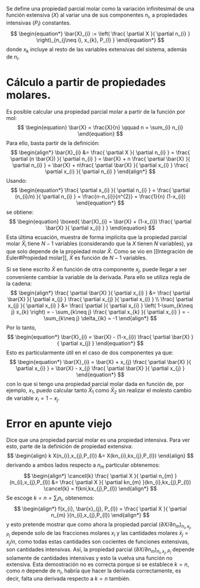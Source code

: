 Se define una propiedad parcial molar como la variación infinitesimal de una función extensiva ($X$) al variar una de sus componentes $n_{i}$, a propiedades intensivas $(P_{l})$ constantes. 
$$
\begin{equation*}
\bar{X}_{i} := \left( \frac{ \partial X }{ \partial n_{i} }  \right)_{n_{j\neq i}, x_{k}, P_{l} }
\end{equation*}
$$
donde $x_k$ incluye al resto de las variables extensivas del sistema, además de $n_i$.

# Cálculo a partir de propiedades molares.
Es posible calcular una propiedad parcial molar a partir de la función por mol:
$$
\begin{equation}
\bar{X} = \frac{X}{n} \qquad n = \sum_{i} n_{i}
\end{equation}
$$
Para ello, basta partir de la definición:
$$
\begin{align*}
\bar{X}_{i} &= \frac{ \partial X }{ \partial n_{i} } =
\frac{ \partial (n \bar{X}) }{ \partial n_{i} } = 
\bar{X} + n \frac{ \partial \bar{X} }{ \partial n_{i} } = 
\bar{X} + n\frac{ \partial \bar{X} }{ \partial x_{i} } \frac{ \partial x_{i} }{ \partial n_{i} }  
\end{align*}
$$
Usando:
$$
\begin{equation*}
\frac{ \partial x_{i} }{ \partial n_{i} } = 
\frac{ \partial (n_{i}/n) }{ \partial n_{i} } =
\frac{n-n_{i}}{n^{2}} = 
\frac{1}{n} (1-x_{i})
\end{equation*}
$$
se obtiene:
$$
\begin{equation}
\boxed{
\bar{X}_{i} = \bar{X} + (1-x_{i}) \frac{ \partial \bar{X} }{ \partial x_{i} } 
}
\end{equation}
$$
Esta última ecuación, muestra de forma implícita que la propiedad parcial molar $\bar{X}_{i}$ tiene $N-1$ variables (considerando que la $X$ tienen $N$ variables), ya que solo depende de la propiedad molar $\bar{X}$. Como se vio en [[Integración de Euler#Propiedad molar]], $\bar{X}$ es función de $N-1$ variables. 

Si se tiene escrito $\bar{X}$ en función de otra componente $x_j$, puede llegar a ser conveniente cambiar la variable de la derivada. Para ello se utiliza regla de la cadena:
$$
\begin{align*}
\frac{ \partial \bar{X} }{ \partial x_{i} } &= \frac{ \partial \bar{X} }{ \partial x_{j} } \frac{ \partial x_{j} }{ \partial x_{i} } 
\\
\frac{ \partial x_{j} }{ \partial x_{i} } &= 
\frac{ \partial  }{ \partial x_{i} } \left( 1-\sum_{k\neq j} x_{k} \right) = - 
\sum_{k\neq j} \frac{ \partial x_{k} }{ \partial x_{i} } =
-\sum_{k\neq j} \delta_{ik} = -1
\end{align*}
$$
Por lo tanto,
$$
\begin{equation*}
\bar{X}_{i} = \bar{X} - (1-x_{i}) \frac{ \partial \bar{X} }{ \partial x_{j} } 
\end{equation*}
$$
Esto es particularmente útil en el caso de dos componentes ya que:
$$
\begin{equation*}
\bar{X}_{i} = \bar{X} + x_{j} \frac{ \partial \bar{X} }{ \partial x_{i} } = 
\bar{X} - x_{j} \frac{ \partial \bar{X} }{ \partial x_{j} } 
\end{equation*}
$$
con lo que si tengo una propiedad parcial molar dada en función de, por ejemplo, $x_1$, puedo calcular tanto $\bar{X}_{1}$ como $\bar{X}_{2}$ sin realizar el molesto cambio de variable $x_{i} = 1-x_{j}$. 
# Error en apunte viejo
Dice que una propiedad parcial molar es una propiedad intensiva. Para ver esto, parte de la definición de propiedad extensiva:
$$
\begin{align}
k X(n_{i},x_{j},P_{l}) &= X(kn_{i},kx_{j},P_{l})
\end{align}
$$
derivando a ambos lados respecto a $n_m$ particular obtenemos:
$$
\begin{align*}
\cancel{k} \frac{ \partial X }{ \partial n_{m} }(n_{i},x_{j},P_{l})  &= \frac{ \partial X }{ \partial kn_{m} }(kn_{i},kx_{j},P_{l}) \cancel{k} = f(kni,kx_{j},P_{l})
\end{align*}
$$
Se escoge $k=n = \sum_{i} n_{i}$, obtenemos:
$$
\begin{align*}
f(x_{i}, \bar{x}_{j}, P_{l}) = \frac{ \partial X }{ \partial n_{m} }(n_{i},x_{j},P_{l})
\end{align*}
$$
y esto pretende mostrar que como ahora la propiedad parcial $(\partial X / \partial n_{m})_{n_{i},x_{j},P_{l}}$ depende solo de las fracciones molares $x_i$ y las cantidades molares $\bar{x}_j=x_j/n$, como todas estas cantidades son cocientes de funciones extensivas, son cantidades intensivas. Así, la propiedad parcial $(\partial X / \partial n_{m})_{n_{i},x_{j},P_{l}}$ depende solamente de cantidades intensivas y esto la vuelva una función no extensiva. 
Esta demostración no es correcta porque si se establece $k=n$, como $n$ depende de $n_i$, habría que hacer la derivada correctamente, es decir, falta una derivada respecto a $k=n$ también.


